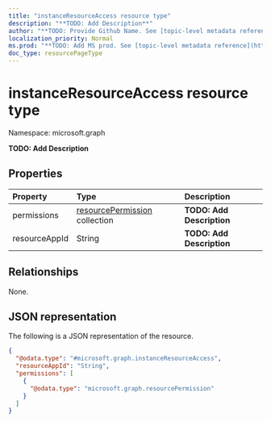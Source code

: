 ```yaml
---
title: "instanceResourceAccess resource type"
description: "**TODO: Add Description**"
author: "**TODO: Provide Github Name. See [topic-level metadata reference](https://msgo.azurewebsites.net/add/document/guidelines/metadata.html#topic-level-metadata)**"
localization_priority: Normal
ms.prod: "**TODO: Add MS prod. See [topic-level metadata reference](https://msgo.azurewebsites.net/add/document/guidelines/metadata.html#topic-level-metadata)**"
doc_type: resourcePageType
---
```


# instanceResourceAccess resource type

Namespace: microsoft.graph

**TODO: Add Description**

## Properties
|Property|Type|Description|
|:---|:---|:---|
|permissions|[resourcePermission](../resources/resourcepermission.md) collection|**TODO: Add Description**|
|resourceAppId|String|**TODO: Add Description**|

## Relationships
None.

## JSON representation
The following is a JSON representation of the resource.
<!-- {
  "blockType": "resource",
  "@odata.type": "microsoft.graph.instanceResourceAccess"
}
-->
``` json
{
  "@odata.type": "#microsoft.graph.instanceResourceAccess",
  "resourceAppId": "String",
  "permissions": [
    {
      "@odata.type": "microsoft.graph.resourcePermission"
    }
  ]
}
```

